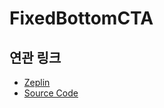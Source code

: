 # FixedBottomCTA

## 연관 링크

- <a href="https://zpl.io/VQWPlyR" target="_blank">Zeplin</a>
- <a href="https://github.com/toss/tds-web/blob/master/src/react/components/FixedBottomCTA/FixedBottomCTA.tsx" target="_blank">Source Code</a>
